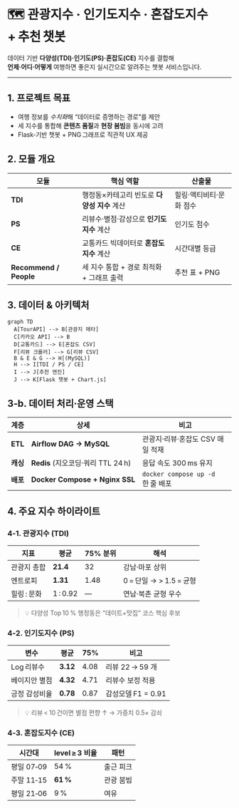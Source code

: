 # 🗺️ 관광지수 · 인기도지수 · 혼잡도지수 + 추천 챗봇

데이터 기반 **다양성(TDI)·인기도(PS)·혼잡도(CE)** 지수를 결합해  
**언제·어디·어떻게** 여행하면 좋은지 실시간으로 알려주는 챗봇 서비스입니다.

---

## 1. 프로젝트 목표
- 여행 정보를 *수치화*해 “데이터로 증명하는 경로”를 제안  
- 세 지수를 통합해 **콘텐츠 품질**과 **현장 붐빔**을 동시에 고려  
- Flask‑기반 챗봇 + PNG 그래프로 직관적 UX 제공



## 2. 모듈 개요

| 모듈 | 핵심 역할 | 산출물 |
|------|-----------|--------|
| **TDI** | 행정동×카테고리 빈도로 **다양성 지수** 계산 | 힐링·액티비티·문화 점수 |
| **PS** | 리뷰수·별점·감성으로 **인기도 지수** 계산 | 인기도 점수 |
| **CE** | 교통카드 빅데이터로 **혼잡도 지수** 계산 | 시간대별 등급 |
| **Recommend / People** | 세 지수 통합 + 경로 최적화 + 그래프 출력 | 추천 표 + PNG |


## 3. 데이터 & 아키텍처

```mermaid
graph TD
  A[TourAPI] --> B[관광지 메타]
  C[카카오 API] --> B
  D[교통카드] --> E[혼잡도 CSV]
  F[리뷰 크롤러] --> G[리뷰 CSV]
  B & E & G --> H[(MySQL)]
  H --> I[TDI / PS / CE]
  I --> J[추천 엔진]
  J --> K[Flask 챗봇 + Chart.js]
```

## 3‑b. 데이터 처리·운영 스택  
| 계층 | 상세 | 비고 |
|------|------|------|
| **ETL** | **Airflow DAG → MySQL** | 관광지·리뷰·혼잡도 CSV 매일 적재 |
| **캐싱** | **Redis** (지오코딩·쿼리 TTL 24 h) | 응답 속도 300 ms 유지 |
| **배포** | **Docker Compose + Nginx SSL** | `docker compose up -d` 한 줄 배포 |

## 4. 주요 지수 하이라이트

### 4‑1. 관광지수 (TDI)

| 지표 | 평균 | 75% 분위 | 해석 |
|------|------|---------|------|
| 관광지 총합 | **21.4** | 32 | 강남·마포 상위 |
| 엔트로피 | **1.31** | 1.48 | 0 = 단일 → > 1.5 = 균형 |
| 힐링 : 문화 | 1 : 0.92 | — | 연남·북촌 균형 우수 |

> 💡 다양성 Top 10 % 행정동은 “데이트+맛집” 코스 핵심 후보



### 4‑2. 인기도지수 (PS)

| 변수 | 평균 | 75% | 비고 |
|------|------|-----|------|
| Log 리뷰수 | **3.12** | 4.08 | 리뷰 22 → 59 개 |
| 베이지안 별점 | **4.32** | 4.71 | 리뷰수 보정 적용 |
| 긍정 감성비율 | **0.78** | 0.87 | 감성모델 F1 = 0.91 |

> 💡 리뷰 < 10 건이면 별점 편향 ↑ → 가중치 0.5× 감쇠



### 4‑3. 혼잡도지수 (CE)

| 시간대 | level ≥ 3 비율 | 패턴 |
|-------|--------------|------|
| 평일 07‑09 | 54 % | 출근 피크 |
| 주말 11‑15 | **61 %** | 관광 붐빔 |
| 평일 21‑06 | 9 % | 여유 |




